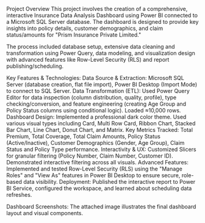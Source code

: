 Project Overview
This project involves the creation of a comprehensive, interactive Insurance Data Analysis Dashboard using Power BI connected to a Microsoft SQL Server database. The dashboard is designed to provide key insights into policy details, customer demographics, and claim status/amounts for "Prism Insurance Private Limited."

The process included database setup, extensive data cleaning and transformation using Power Query, data modeling, and visualization design with advanced features like Row-Level Security (RLS) and report publishing/scheduling.

Key Features & Technologies:
Data Source & Extraction:	Microsoft SQL Server (database creation, flat file import), Power BI Desktop (Import Mode) to connect to SQL Server.
Data Transformation (ETL):	Used Power Query Editor for data inspection (column distribution, quality, profile), type checking/conversion, and feature engineering (creating Age Group and Policy Status columns using conditional logic). Loaded ≈10,000 rows.
Dashboard Design:	Implemented a professional dark color theme. Used various visual types including Card, Multi Row Card, Ribbon Chart, Stacked Bar Chart, Line Chart, Donut Chart, and Matrix.
Key Metrics Tracked:	Total Premium, Total Coverage, Total Claim Amounts, Policy Status (Active/Inactive), Customer Demographics (Gender, Age Group), Claim Status and Policy Type performance.
Interactivity & UX:	Customized Slicers for granular filtering (Policy Number, Claim Number, Customer ID). Demonstrated interactive filtering across all visuals.
Advanced Features:	Implemented and tested Row-Level Security (RLS) using the "Manage Roles" and "View As" features in Power BI Desktop to ensure secure, role-based data visibility.
Deployment:	Published the interactive report to Power BI Service, configured the workspace, and learned about scheduling data refreshes.

Dashboard Screenshots: The attached image illustrates the final dashboard layout and visual components.
